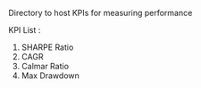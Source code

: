Directory to host KPIs for measuring performance

KPI List :

1. SHARPE Ratio
2. CAGR
3. Calmar Ratio
4. Max Drawdown
